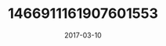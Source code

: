 ---
title: "1466911161907601553"
cover: "2017-03-10 06.57.39 1466911161907601553_46248401"
photo: "2017-03-10 06.57.39 1466911161907601553_46248401"
date: "2017-03-10"
type: "photo"
---